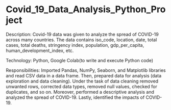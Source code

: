 # Covid_19_Data_Analysis_Python_Project

Description: Covid-19 data was given to analyze the spread of COVID-19 across many countries. The data contains  iso_code, location, date, total cases, total deaths, stringency index, population, gdp_per_capita, human_development_index, etc.

Technology: Python, Google Colab(to write and execute Python code)

Responsibilities: Imported Pandas, NumPy, Seaborn, and Matplotlib libraries and read CSV data in a data frame. Then, prepared data for analysis (data exploration and data cleaning). Under the task of data cleaning removed unwanted rows, corrected data types, removed null values, checked for duplicates, and so on. Moreover, performed a descriptive analysis and analyzed the spread of COVID-19. Lastly, identified the impacts of COVID-19.
